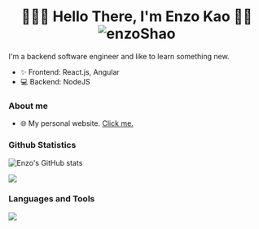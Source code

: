 <h1 align="center"> 👨🏻‍💻 Hello There, I'm Enzo Kao 👋🏻 <img src="https://komarev.com/ghpvc/?username=enzoShao&color=800080" alt="enzoShao" /></h1>

I'm a backend software engineer and like to learn something new.
- ✨ Frontend: React.js, Angular
- 💻 Backend: NodeJS

### About me 
- 🌐 My personal website. [Click me.](施工中)

### Github Statistics
![Enzo's GitHub stats](https://github-readme-stats.vercel.app/api?username=enzoShao&show_icons=true&theme=radical)

![](https://visitor-badge.glitch.me/badge?page_id=enzoShao/enzoShao)

### Languages and Tools
![](https://skillicons.dev/icons?i=vscode,linux,gcp,nodejs,express,tailwind,html,css,js,ts,mongodb,postgres,firebase,postman,docker,git,github,linkedin,discord,instagram&theme=light)
